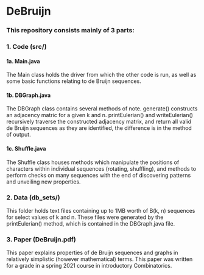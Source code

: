 # DeBruijn 

### This repository consists mainly of 3 parts:

### 1. Code (src/)
#### 1a. Main.java
The Main class holds the driver from which the other code is run, as well as some basic functions relating to de Bruijn sequences. 

#### 1b. DBGraph.java
The DBGraph class contains several methods of note. generate() constructs an adjacency matric for a given k and n. printEulerian() and writeEulerian() recursively traverse the constructed adjacency matrix, and return all valid de Bruijn sequences as they are identified, the difference is in the method of output.

#### 1c. Shuffle.java
The Shuffle class houses methods which manipulate the positions of characters within individual sequences (rotating, shuffling), and methods to perform checks on many sequences with the end of discovering patterns and unveiling new properties. 

### 2. Data (db_sets/)
This folder holds text files containing up to 1MB worth of B(k, n) sequences for select values of k and n. These files were generated by the printEulerian() method, which is contained in the DBGraph.java file.

### 3. Paper (DeBruijn.pdf)
This paper explains properties of de Bruijn sequences and graphs in relatively simplistic (however mathematical) terms. This paper was written for a grade in a spring 2021 course in introductory Combinatorics.

